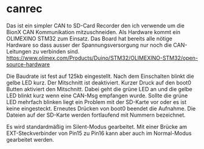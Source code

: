 # canrec
Das ist ein simpler CAN to SD-Card Recorder den ich verwende um die BionX CAN Kommunikation mitzuschneiden. Als Hardware kommt ein OLIMEXINO STM32 zum Einsatz.
Das Board hat bereits alle nötige Hardware so dass ausser der Spannungsversorgung nur noch die CAN-Leitungen zu verbinden sind. 
https://www.olimex.com/Products/Duino/STM32/OLIMEXINO-STM32/open-source-hardware

Die Baudrate ist fest auf 125kb eingestellt.
Nach dem Einschalten blinkt die gelbe LED kurz. Der Mitschnitt ist deaktiviert. Kurzer Druck auf den boot0 Butten aktiviert den Mitschnitt. Dabei geht die grüne LED an und die gelbe LED blinkt kurz wenn eine CAN-Msg empfangen wurde. 
Sollte die grüne LED mehrfach blinken liegt ein Problem mit der SD-Karte vor oder es ist keine eingesteckt.
Erneutes Drücken von boot0 beendet die Aufnahme. Die Dateien auf der SD-Karte werden fortlaufend mit Nummern bezeichnet. 

Es wird standardmäßig im Silent-Modus gearbeitet. Mit einer Brücke am EXT-Steckverbinder von Pin15 zu Pin16 kann aber auch im Normal-Modus gearbeitet werden.






